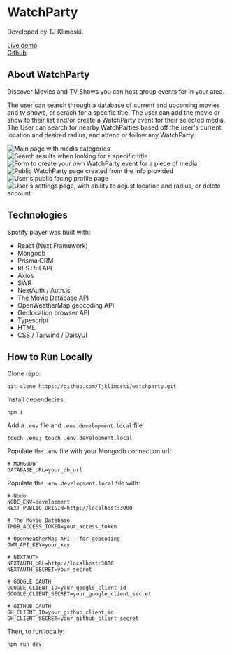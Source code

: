 # WatchParty

Developed by TJ Klimoski.

[Live demo](https://watchparty-six.vercel.app/)  
[Github](https://github.com/Tjklimoski/watchparty)

## About WatchParty

Discover Movies and TV Shows you can host group events for in your area.

The user can search through a database of current and upcoming movies and tv shows, or serach for a specific title. The user can add the movie or show to their list and/or create a WatchParty event for their selected media. The User can search for nearby WatchParties based off the user's current location and desired radius, and attend or follow any WatchParty.

![Main page with media categories](public/readme_assets/example1.png "Main page with media categories")
![Search results when looking for a specific title](public/readme_assets/example2.png "Search results when looking for a specific title")
![Form to create your own WatchParty event for a piece of media](public/readme_assets/example3.png "Form to create your own WatchParty event for a piece of media")
![Public WatchParty page created from the info provided](public/readme_assets/example4.png "Public WatchParty page created from the info provided")
![User's public facing profile page](public/readme_assets/example5.png "User's public facing profile page")
![User's settings page, with ability to adjust location and radius, or delete account](public/readme_assets/example6.png "User's settings page, with ability to adjust location and radius, or delete account")

## Technologies

Spotify player was built with:

- React (Next Framework)
- Mongodb
- Prisma ORM
- RESTful API
- Axios
- SWR
- NextAuth / Auth.js
- The Movie Database API
- OpenWeatherMap geocoding API
- Geolocation browser API
- Typescript
- HTML
- CSS / Tailwind / DaisyUI

## How to Run Locally

Clone repo:

    git clone https://github.com/Tjklimoski/watchparty.git

Install dependecies:

    npm i

Add a `.env` file and `.env.development.local` file

    touch .env; touch .env.development.local

Populate the `.env` file with your Mongodb connection url:

    # MONGODB
    DATABASE_URL=your_db_url

Populate the `.env.development.local` file with:

    # Node
    NODE_ENV=development
    NEXT_PUBLIC_ORIGIN=http://localhost:3000

    # The Movie Database
    TMDB_ACCESS_TOKEN=your_access_token

    # OpenWeatherMap API - for geocoding
    OWM_API_KEY=your_key

    # NEXTAUTH
    NEXTAUTH_URL=http://localhost:3000
    NEXTAUTH_SECRET=your_secret

    # GOOGLE OAUTH
    GOOGLE_CLIENT_ID=your_google_client_id
    GOOGLE_CLIENT_SECRET=your_google_client_secret

    # GITHUB OAUTH
    GH_CLIENT_ID=your_github_client_id
    GH_CLIENT_SECRET=your_github_client_secret

Then, to run locally:

    npm run dev
